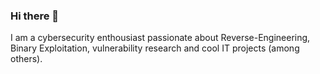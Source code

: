 ### Hi there 👋

I am a cybersecurity enthousiast passionate about Reverse-Engineering, Binary Exploitation, vulnerability research and cool IT projects (among others).